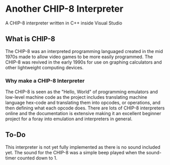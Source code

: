 # Another CHIP-8 Interpreter

A CHIP-8 interpreter written in C++ inside Visual Studio

## What is CHIP-8

The CHIP-8 was an interpreted programming languaged created in the mid 1970s made to allow video games to be more easily programmed.
The CHIP-8 was revived in the early 1990s for use on graphing calculators and other lightweight computing devices.

### Why make a CHIP-8 Interpreter

The CHIP-8 is seen as the "Hello, World" of programming emulators and low-level machine code as the project includes translating
machine language hex-code and translating them into opcodes, or operations, and then defining what each opcode does. There are lots of
CHIP-8 interpreters online and the documentation is extensive making it an excellent beginner project for a foray into emulation and interpreters in general.

## To-Do

This interpreter is not yet fully implemented as there is no sound included yet. The sound for the CHIP-8 was a simple beep played when the sound-timer counted down to 1.
